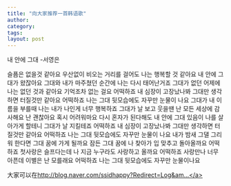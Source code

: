 ```yaml
---
title: "向大家推荐一首韩语歌"
author:
category: 
tags: 
layout: post
---
```

내 안에 그대 -서영은

슬픔은 없을것 같아요 우산없이 비오는 거리를 걸어도
나는 행복할 것 같아요 내 안에 그대가 왔잖아요
그대와 내가 마주쳤던 순간에 나는 다시 태어난거죠
그대가 없던 어제에 나는 없던 것과 같아요
기억조차 없는 걸요
어떡하죠 내 심장이 고장났나봐
그대만 생각하면 터질것만 같아요
어떡하죠 나는 그대 뒷모습에도 자꾸만 눈물이 나요
그대가 내 이름을 부를때 나는 내가 나인게 너무 행복하죠
그대가 날 보고 웃을땐 난 모든 세상에 감사해요
난 괜찮아요 혹시 어려워마요 다시 혼자가 된다해도
내 안에 그대 있음이 나를 살아가게 할테니
그대가 날 지킬테죠
어떡하죠 내 심장이 고장났나봐
그대만 생각하면 터질것만 같아요
어떡하죠 나는 그대 뒷모습에도 자꾸만 눈물이 나요
내가 밤새 그댈 그리워 한다면 그대 꿈에 가게 될까요
잠든 그대 꿈에 나 찾아가 입 맞추고 돌아올까요
어떡하죠 첫사랑은 슬프다는데
나 지금 누구라도 사랑하고 올까요
어떡하죠 사랑만나 너무 아픈데 이별은 난 모를래요
어떡하죠 나는 그대 뒷모습에도 자꾸만 눈물이나요

大家可以在<a href="http://blog.naver.com/ssidhappy?Redirect=Log&logNo=40018171905听。">http://blog.naver.com/ssidhappy?Redirect=Log&am...</a>

